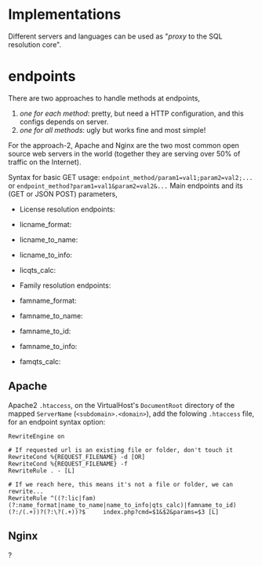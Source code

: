 # Implementations
Different servers and languages can be used as "*proxy* to the SQL resolution core". 

# endpoints
There are two approaches to handle methods at endpoints,

  1. *one for each method*: pretty, but need a HTTP configuration, and this configs depends on server.
  2. *one for all methods*: ugly but works fine and most simple!

For the approach-2, Apache and Nginx are the two most common open source web servers in the world (together they are serving over 50% of traffic on the Internet).

Syntax for basic GET usage: `endpoint_method/param1=val1;param2=val2;...` or `endpoint_method?param1=val1&param2=val2&...` Main endpoints and its (GET or JSON POST) parameters,

* License resolution endpoints:

 * licname_format:
 * licname_to_name:
 * licname_to_info:
 * licqts_calc:

* Family resolution endpoints:

 * famname_format:
 * famname_to_name:
 * famname_to_id:
 * famname_to_info:
 * famqts_calc: 


## Apache
Apache2 `.htaccess`, on the VirtualHost's `DocumentRoot` directory of the mapped `ServerName` (`<subdomain>.<domain>`), add the folowing `.htaccess` file, for an endpoint syntax option:

```
RewriteEngine on

# If requested url is an existing file or folder, don't touch it
RewriteCond %{REQUEST_FILENAME} -d [OR]
RewriteCond %{REQUEST_FILENAME} -f
RewriteRule . - [L]

# If we reach here, this means it's not a file or folder, we can rewrite...
RewriteRule ^((?:lic|fam)(?:name_format|name_to_name|name_to_info|qts_calc)|famname_to_id)(?:/(.+))?(?:\?(.+))?$     index.php?cmd=$1&$2&params=$3 [L]
```

## Nginx
?


